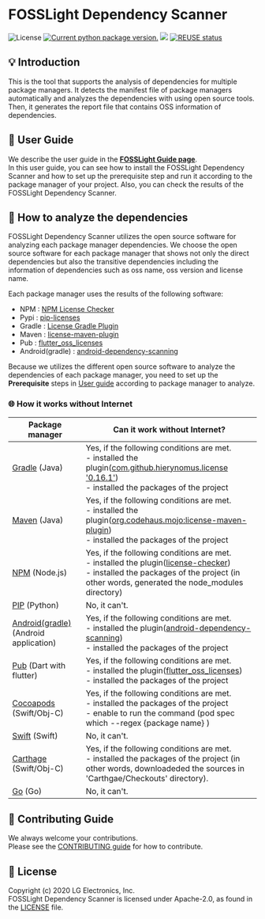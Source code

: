 <!--
Copyright (c) 2021 LG Electronics
SPDX-License-Identifier: Apache-2.0
 -->
# FOSSLight Dependency Scanner

<img src="https://img.shields.io/pypi/l/fosslight_dependency" alt="License" /> <a href="https://pypi.org/project/fosslight-dependency/"><img src="https://img.shields.io/pypi/v/fosslight_dependency" alt="Current python package version." /></a> <img src="https://img.shields.io/pypi/pyversions/fosslight_dependency" /> [![REUSE status](https://api.reuse.software/badge/github.com/fosslight/fosslight_dependency_scanner)](https://api.reuse.software/info/github.com/fosslight/fosslight_dependency_scanner)


## 💡 Introduction

This is the tool that supports the analysis of dependencies for multiple package managers. It detects the manifest file of package managers automatically and analyzes the dependencies with using open source tools. Then, it generates the report file that contains OSS information of dependencies.


## 📖 User Guide

We describe the user guide in the [**FOSSLight Guide page**](https://fosslight.org/fosslight-guide-en/scanner/3_dependency.html).  
In this user guide, you can see how to install the FOSSLight Dependency Scanner and how to set up the prerequisite step and run it according to the package manager of your project. Also, you can check the results of the FOSSLight Dependency Scanner.


## 🧐 How to analyze the dependencies

FOSSLight Dependency Scanner utilizes the open source software for analyzing each package manager dependencies. We choose the open source software for each package manager that shows not only the direct dependencies but also the transitive dependencies including the information of dependencies such as oss name, oss version and license name.

Each package manager uses the results of the following software:

- NPM : [NPM License Checker](https://github.com/davglass/license-checker)
- Pypi : [pip-licenses](https://github.com/raimon49/pip-licenses)
- Gradle : [License Gradle Plugin](https://github.com/hierynomus/license-gradle-plugin)
- Maven : [license-maven-plugin](https://github.com/mojohaus/license-maven-plugin)
- Pub : [flutter_oss_licenses](https://github.com/espresso3389/flutter_oss_licenses)
- Android(gradle) : [android-dependency-scanning](https://github.com/fosslight/android-dependency-scanning)

Because we utilizes the different open source software to analyze the dependencies of each package manager, you need to set up the **Prerequisite** steps in [User guide](https://fosslight.org/fosslight-guide-en/scanner/3_dependency.html#-prerequisite) according to package manager to analyze.


### 🌐 How it works without Internet
| Package manager | Can it work without Internet?             |
|-----------------|-------------------------------------------|
| [Gradle](https://gradle.org/) (Java)          | Yes, if the following conditions are met. <br /> - installed the plugin([com.github.hierynomus.license '0.16.1'](https://plugins.gradle.org/plugin/com.github.hierynomus.license/0.16.1)) <br /> - installed the packages of the project |
| [Maven](http://maven.apache.org/) (Java)           | Yes, if the following conditions are met. <br /> - installed the plugin([org.codehaus.mojo:license-maven-plugin](https://search.maven.org/artifact/org.codehaus.mojo/license-maven-plugin/2.0.0/)) <br /> - installed the packages of the project |
| [NPM](https://www.npmjs.com/) (Node.js)             | Yes, if the following conditions are met. <br /> - installed the plugin([license-checker](https://www.npmjs.com/package/license-checker)) <br /> - installed the packages of the project (in other words, generated the node_modules directory) |
| [PIP](https://pip.pypa.io/) (Python)             | No, it can't.                              |
| [Android(gradle)](https://gradle.org/) (Android application)       | Yes, if the following conditions are met. <br /> - installed the plugin([android-dependency-scanning](https://search.maven.org/artifact/org.fosslight/android-dependency-scanning/1.0.0/jar)) <br /> - installed the packages of the project |
| [Pub](https://pub.dev/) (Dart with flutter)             | Yes, if the following conditions are met. <br /> - installed the plugin([flutter_oss_licenses](https://pub.dev/packages/flutter_oss_licenses)) <br /> - installed the packages of the project |
| [Cocoapods](https://cocoapods.org/) (Swift/Obj-C)       | Yes, if the following conditions are met. <br /> - installed the packages of the project <br /> - enable to run the command (pod spec which --regex {package name} ) |
| [Swift](https://swift.org/package-manager/) (Swift)           | No, it can't.                              |
| [Carthage](https://github.com/Carthage/Carthage) (Swift/Obj-C)        | Yes, if the following conditions are met. <br /> - installed the packages of the project (in other words, downloadeded the sources in 'Carthgae/Checkouts' directory). |
| [Go](https://pkg.go.dev/) (Go)              | No, it can't.                              |


## 👏 Contributing Guide

We always welcome your contributions.  
Please see the [CONTRIBUTING guide](https://github.com/fosslight/fosslight_dependency_scanner/blob/main/CONTRIBUTING.md) for how to contribute.


## 📄 License

Copyright (c) 2020 LG Electronics, Inc.  
FOSSLight Dependency Scanner is licensed under Apache-2.0, as found in the [LICENSE](https://github.com/fosslight/fosslight_dependency_scanner/blob/main/LICENSE) file.
